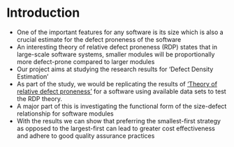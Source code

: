 
# Introduction
- One of the important features for any software is its size which is also a crucial estimate for the defect proneness of the software
- An interesting theory of relative defect proneness (RDP)  states that in large-scale software systems, smaller modules will be proportionally more defect-prone compared to larger modules
- Our project aims at studying the research results for ‘Defect Density Estimation’
- As part of the study, we would be replicating the results of [‘Theory of relative defect proneness’](http://link.springer.com.prox.lib.ncsu.edu/article/10.1007%2Fs10664-008-9080-x) for a software using available data sets to test the RDP theory.
- A major part of this is investigating the functional form of the size-defect relationship for software modules
- With the results we can show that preferring the smallest-first strategy as opposed to the largest-first can lead to greater cost effectiveness and adhere to good quality assurance practices
